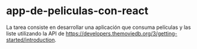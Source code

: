 # app-de-peliculas-con-react
La tarea consiste en desarrollar una aplicación que consuma películas y las liste utilizando la API de https://developers.themoviedb.org/3/getting-started/introduction.
